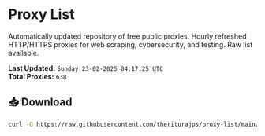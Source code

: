 # Proxy List

Automatically updated repository of free public proxies. Hourly refreshed HTTP/HTTPS proxies for web scraping, cybersecurity, and testing. Raw list available.

**Last Updated:** `Sunday 23-02-2025 04:17:25 UTC`  
**Total Proxies:** `638`

## 📥 Download
```bash
curl -O https://raw.githubusercontent.com/theriturajps/proxy-list/main/proxies.txt

